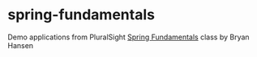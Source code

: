 # spring-fundamentals
Demo applications from PluralSight [Spring Fundamentals](https://app.pluralsight.com/library/courses/spring-fundamentals/table-of-contents) class by Bryan Hansen
